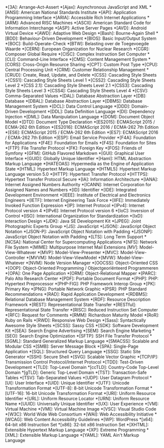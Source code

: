 *[3A]:                      Arrange-Act-Assert
*[Ajax]:                    Asynchronous JavaScript and XML
*[ANSI]:                    American National Standards Institute
*[API]:                     Application Programming Interface
*[ARIA]:                    Accessible Rich Internet Applications
*[ARM]:                     Advanced RISC Machines
*[ASCII]:                   American Standard Code for Information Interchange
*[ASP]:                     Active Server Pages
*[AVD]:                     Android Virtual Device
*[AWD]:                     Adaptive Web Design
*[Bash]:                    Bourne-Again Shell
*[BDD]:                     Behaviour-Driven Development
*[BIOS]:                    Basic Input/Output System
*[BOC]:                     Build-Operate-Check
*[BTW]:                     Belasting over de Toegevoegde Waarde
*[CERN]:                    European Organization for Nuclear Research
*[CGR]:                     Composer Global Require
*[CISC]:                    Complex Instruction Set Computer
*[CLI]:                     Command-Line Interface
*[CMS]:                     Content Management System
*[CORS]:                    Cross-Origin Resource Sharing
*[CPT]:                     Custom Post Type
*[CPU]:                     Central Processing Unit
*[CRM]:                     Customer Relationship Management
*[CRUD]:                    Create, Read, Update, and Delete
*[CSS]:                     Cascading Style Sheets
*[CSS1]:                    Cascading Style Sheets Level 1
*[CSS2]:                    Cascading Style Sheets Level 2
*[CSS 2.1]:                 Cascading Style Sheets Level 2.1
*[CSS3]:                    Cascading Style Sheets Level 3
*[CSS4]:                    Cascading Style Sheets Level 4
*[CSV]:                     Comma-Separated Values
*[DAL]:                     Database Abstraction Layer
*[DB]:                      Database
*[DBAL]:                    Database Abstraction Layer
*[DBMS]:                    Database Management System
*[DCL]:                     Data Control Language
*[DDD]:                     Domain-Driven Development
*[DDL]:                     Data Definition Language
*[DI]:                      Dependency Injection
*[DML]:                     Data Manipulation Language
*[DOM]:                     Document Object Model
*[DTD]:                     Document Type Declaration
*[ES2015]:                  ECMAScript 2015 / ECMA-262 6th Edition
*[ES2016]:                  ECMAScript 2016 / ECMA-262 7th Edition
*[ES6]:                     ECMAScript 2015 / ECMA-262 6th Edition
*[ES7]:                     ECMAScript 2016 / ECMA-262 7th Edition
*[ESP]:                     Email Service Provider
*[F4A]:                     Foundation for Applications
*[F4E]:                     Foundation for Emails
*[F4S]:                     Foundation for Sites
*[FTP]:                     File Transfer Protocol
*[FK]:                      Foreign Key
*[FOS]:                     Friends of Symfony
*[GFM]:                     GitHub Flavored Markdown
*[GUI]:                     Graphical User Interface
*[GUID]:                    Globally Unique Identifier
*[Haml]:                    HTML Abstraction Markup Language
*[HATEOAS]:                 Hypermedia as the Engine of Application State
*[HTML]:                    Hypertext Markup Language
*[HTML5]:                   Hypertext Markup Language version 5.0
*[HTTP]:                    Hypertext Transfer Protocol
*[HTTPS]:                   Hypertext Transfer Protocol Secure
*[IA]:                      Information Architecture
*[IANA]:                    Internet Assigned Numbers Authority
*[ICANN]:                   Internet Corporation for Assigned Names and Numbers
*[ID]:                      Identifier
*[IDE]:                     Integrated Development Environment
*[IEEE]:                    Institute of Electrical and Electronics Engineers
*[IETF]:                    Internet Engineering Task Force
*[IIFE]:                    Immediately Invoked Function Expression
*[IP]:                      Internet Protocol
*[IPv4]:                    Internet Protocol version 4
*[IPv6]:                    Internet Protocol version 6
*[IoC]:                     Inversion of Control
*[ISO]:                     International Organization for Standardization
*[IxD]:                     Interaction Design
*[JDK]:                     Java SE Development Kit
*[JPEG]:                    Joint Photographic Experts Group
*[JS]:                      JavaScript
*[JSON]:                    JavaScript Object Notation
*[JSON-P]:                  JavaScript Object Notation with Padding
*[JSONP]:                   JavaScript Object Notation with Padding
*[LTS]:                     Long Term Support
*[NCSA]:                    National Center for Supercomputing Applications
*[NFS]:                     Network File System
*[MIME]:                    Multipurpose Internet Mail Extensions
*[MV*]:                     Model-View-Whatever
*[MVP]:                     Model-View-Presenter
*[MVC]:                     Model-View-Controller
*[MVVM]:                    Model-View-ViewModel
*[MVW]:                     Model-View-Whatever
*[NVM]:                     Node Version Manager
*[OOCSS]:                   Object-Oriented CSS
*[OOP]:                     Object-Oriented Programming / Objectgeoriënteerd Programmeren
*[OPA]:                     One Page Application
*[ORM]:                     Object-Relational Mapper
*[PARC]:                    Palo Alto Research Center
*[PDF]:                     Portable Document Format
*[PHP]:                     PHP: Hypertext Preprocessor
*[PHP-FIG]:                 PHP Framework Interop Group
*[PK]:                      Primary Key
*[PNG]:                     Portable Network Graphic
*[PSR]:                     PHP Standard Recommendations
*[RAD]:                     Rapid Application Development
*[RDBMS]:                   Relational Database Management System
*[RDF]:                     Resource Description Framework
*[REST]:                    Representational State Transfer
*[RESTful]:                 Representational State Transfer
*[RISC]:                    Reduced Instruction Set Computer
*[RFC]:                     Request for Comments
*[RMM]:                     Richardson Maturity Model
*[RoR]:                     Ruby on Rails
*[RWD]:                     Responsive Web Design
*[Sass]:                    Syntactically Awesome Style Sheets
*[SCSS]:                    Sassy CSS
*[SDK]:                     Software Development Kit
*[SEA]:                     Search Engine Advertising
*[SEM]:                     Search Engine Marketing
*[SEO]:                     Search Engine Optimization
*[SFTP]:                    SSH File Transfer Protocol
*[SGML]:                    Standard Generalized Markup Language
*[SMACSS]:                  Scalable and Modular CSS
*[SMB]:                     Server Message Block
*[SPA]:                     Single-Page Application
*[SQL]:                     Structured Query Language
*[SSG]:                     Static Site Generator
*[SSH]:                     Secure Shell
*[SVG]:                     Scalable Vector Graphic
*[TCP/IP]:                  Transmission Control Protocol/Internet Protocol
*[TDD]:                     Test-Driven Development
*[TLD]:                     Top-Level Domain
*[ccTLD]:                   Country-Code Top-Level Domain
*[gTLD]:                    Generic Top-Level Domain
*[TST]:                     Transaction-Safe Tables
*[TSV]:                     Tab-Separated Values
*[UDP]:                     User Datagram Protocol
*[UI]:                      User Interface
*[UID]:                     Unique Identifier
*[UTF]:                     Unicode Transformation Format
*[UTF-8]:                   8-bit Unicode Transformation Format
*[UTF-16]:                  16-bit Unicode Transformation Format
*[URI]:                     Uniform Resource Identifier
*[URL]:                     Uniform Resource Locator
*[URN]:                     Uniform Resource Name
*[UUID]:                    Universally Unique Identifier
*[UX]:                      User Experience
*[VM]:                      Virtual Machine
*[VMI]:                     Virtual Machine Image
*[VSC]:                     Visual Studio Code
*[W3C]:                     World Wide Web Consortium
*[WAI]:                     Web Accessibility Initiative
*[WCAG]:                    Web Content Accessibility Guidelines
*[WP]:                      WordPress
*[x64]:                     64-bit x86 Instruction Set
*[x86]:                     32-bit x86 Instruction Set
*[XHTML]:                   Extensible Hypertext Markup Language
*[XP]:                      Extreme Programming
*[XML]:                     Extensible Markup Language
*[YAML]:                    YAML Ain't Markup Language